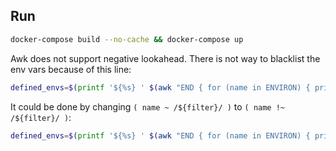 ## Run

```sh
docker-compose build --no-cache && docker-compose up
```

Awk does not support negative lookahead. There is not way to blacklist the env vars because of this line:

```sh
defined_envs=$(printf '${%s} ' $(awk "END { for (name in ENVIRON) { print ( name ~ /${filter}/ ) ? name : \"\" } }" < /dev/null ))
```

It could be done by changing `( name ~ /${filter}/ )` to `( name !~ /${filter}/ )`:

```sh
defined_envs=$(printf '${%s} ' $(awk "END { for (name in ENVIRON) { print ( name !~ /${filter}/ ) ? name : \"\" } }" < /dev/null ))
```
